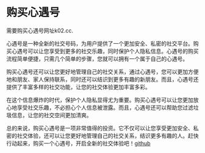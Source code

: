 # 购买心遇号

需要购买心遇号网址k02.cc.

心遇号是一种全新的社交号码，为用户提供了一个更加安全、私密的社交平台。购买心遇号可以让您享受到更多的社交乐趣，同时保护个人隐私信息。心遇号的购买流程简单便捷，只需几个简单的步骤，您就可以拥有一个属于自己的心遇号。

购买心遇号还可以让您更好地管理自己的社交关系，通过心遇号，您可以更加方便地和朋友、家人保持联系，同时还可以结识到更多有趣的新朋友。而且，心遇号还提供了丰富多样的社交功能，让您的社交体验更加丰富多彩。

在这个信息爆炸的时代，保护个人隐私显得尤为重要。购买心遇号可以让您更加放心地享受社交乐趣，不必担心个人信息被泄露。而且，心遇号还可以帮助您过滤垃圾信息，让您的社交空间更加清爽。

总的来说，购买心遇号是一项非常值得的投资。它不仅可以让您享受更加安全、私密的社交体验，还可以让您更好地管理自己的社交关系，结识更多有趣的人。赶快行动起来，购买一个心遇号，开启全新的社交体验吧！[github](https://github.com)